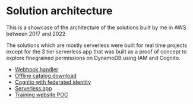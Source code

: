 # Solution architecture
<p>This is a showcase of the architecture of the solutions built by me in AWS between 2017 and 2022</p>
<p>The solutions which are mostly serverless were built for real time projects except for the 3 tier serverless app that was built as a proof of concept to explore finegrained permissions on DynamoDB using IAM and Cognito.</p>

- [Webhook handler](https://github.com/anwar-sadat85/solution-architecture/blob/main/Webhook%20Handler/README.md)
- [Offline catalog download](https://github.com/anwar-sadat85/solution-architecture/blob/main/Offline%20catalog%20download/README.md)
- [Cognito with federated identity](https://github.com/anwar-sadat85/solution-architecture/blob/main/Cognito%20with%20federated%20identity/README.md)
- [Serverless app](https://github.com/anwar-sadat85/solution-architecture/blob/main/Serverless%20app/README.md)
- [Training website POC](https://github.com/anwar-sadat85/solution-architecture/blob/main/Training_Website_Design/README.md)
